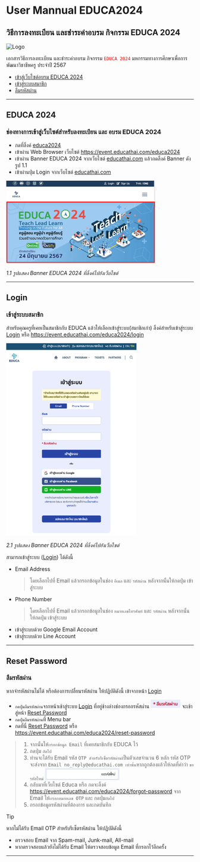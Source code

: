 <style>
r { color: Red }
o { color: Orange }
g { color: Green }
</style>

# User Mannual EDUCA2024
## วิธีการลงทะเบียน และชำระค่าอบรม กิจกรรม EDUCA 2024

![Logo](https://educathai.com/images/favicon-196x196.png)

เอกสารวิธีการลงทะเบียน และชำระค่าอบรม กิจกรรม <r>`EDUCA 2024`</r> มหกรรมทางการศึกษาเพื่อการพัฒนาวิชาชีพครู ประจำปี 2567 
- [เข้าสู่เว็บไซต์อบรม EDUCA 2024](#educa-2024)
- [เข้าสู่ระบบสมาชิก](#login)
- [ลืมรหัสผ่าน](#reset-password)

---

## EDUCA 2024
### ช่องทางการเข้าสู่เว็บไซต์สำหรับลงทะเบียน และ อบรม EDUCA 2024

- กดที่ลิ้งค์ [educa2024]
- เข้าผ่าน Web Browser เว็บไซต์ https://event.educathai.com/educa2024
- เข้าผ่าน Banner EDUCA 2024 จากเว็บไซต์ [educathai.com] แล้วกดลิ้งค์ Banner ดังรูป 1.1
- เข้าผ่านปุ่ม Login จากเว็บไซต์ [educathai.com]


<img alt="banner educa 2024" src="image/banner-educa-2024-2.png" width="400" >

_1.1 รูปแสดง Banner EDUCA 2024 ที่ลิ้งค์ไปยังเว็บไซต์_


[educa2024]:(https://event.educathai.com/educa2024)
[educathai.com]:(https://www.educathai.com)

---

## Login
### เข้าสู่ระบบสมาชิก
สำหรับคุณครูที่เคยเป็นสมาชิกกับ EDUCA แล้วให้เลือกเข้าสู่ระบบ(สมาชิกเก่า) 
ลิ้งค์สำหรับเข้าสู่ระบบ ​​​[Login] หรือ https://event.educathai.com/educa2024/login

<img alt="login" src="image/login-page.png" width="350" >

_2.1 รูปแสดง Banner EDUCA 2024 ที่ลิ้งค์ไปยังเว็บไซต์_

สามารถเข้าสู่ระบบ ([Login]) ได้ดังนี้
- Email Address
    > โดยเลือกไปที่ Email แล้วกรอกข้อมูลในช่อง `อีเมล` และ `รหัสผ่าน` หลังจากนั้นให้กดปุ่ม เข้าสู่ระบบ
- Phone Number
    > โดยเลือกไปที่ Email แล้วกรอกข้อมูลในช่อง `หมายเลขโทรศัพท์` และ `รหัสผ่าน` หลังจากนั้นให้กดปุ่ม เข้าสู่ระบบ
- เข้าสู่ระบบด้วย Google Email Account
- เข้าสู่ระบบด้วย Line Account

[Login]:(https://event.educathai.com/educa2024/login)

---

## Reset Password
### ลืมรหัสผ่าน
หากจำรหัสผ่านไม่ได้ หรือต้องการเปลื่ยนรหัสผ่าน ให้ปฏิบัติดังนี้
เข้าจากหน้า [Login]
- `กดปุ่มลืมรหัสผ่าน`จากหน้าเข้าสู่ระบบ [Login] ที่อยู่ข้างล่างช่องกรอกรหัสผ่าน <img src="image/forgot-pass.png" width="80"> จะเข้าสู่หน้า [Reset Password]
- `กดปุ่มลืมรหัสผ่าน`ที่ Menu bar
- กดที่นี่ [Reset Password] หรือ https://event.educathai.com/educa2024/reset-password

> 1. จากนั้นให้`กรอกข้อมูล Email` ที่เคยสมาชิกกับ EDUCA ไว้
> 2. กดปุ่ม `ถัดไป`
> 3. ท่านจะได้รับ Email รหัส `OTP สำหรับรีเซ็ตรหัสผ่าน`เป็นตัวเลขจำนวน 6 หลัก รหัส OTP จะส่งจาก `Email no_reply@educathai.com เท่านั้น`หากถูกต้องแล้วให้กดที่คำว่า `ขอรหัสใหม่` <img src="image/Request-otp.png" width="200">
> 4. กลับมาที่เว็บไซต์ Educa หรือ กดจะลิ้งค์ https://event.educathai.com/educa2024/forgot-password จาก Email ให้`กรอกหมายเลข OTP` และ กดปุ่ม`ถัดไป`
> 5. กรอกข้อมูลรหัสผ่านที่ต้องการ และกดบันทึก

> [!TIP]
> หากไม่ได้รับ Email OTP สำหรับรีเซ็ตรหัสผ่าน ให้ปฏิบัติดังนี้
> - ตรวจสอบ Email จาก Spam-mail, Junk-mail, All-mail
> - หากตรวจสอบแล้วยังไม่ได้รับ Email ให้ตรวจสอบข้อมูล Email ที่กรอกไว้อีกครั้ง 

[Reset Password]:(https://event.educathai.com/educa2024/reset-password)

---
